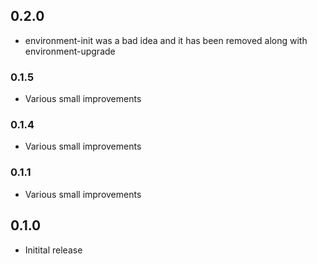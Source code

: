 ## 0.2.0

* environment-init was a bad idea and it has been removed along with environment-upgrade


### 0.1.5

* Various small improvements

### 0.1.4

* Various small improvements

### 0.1.1

* Various small improvements

## 0.1.0

* Initital release
